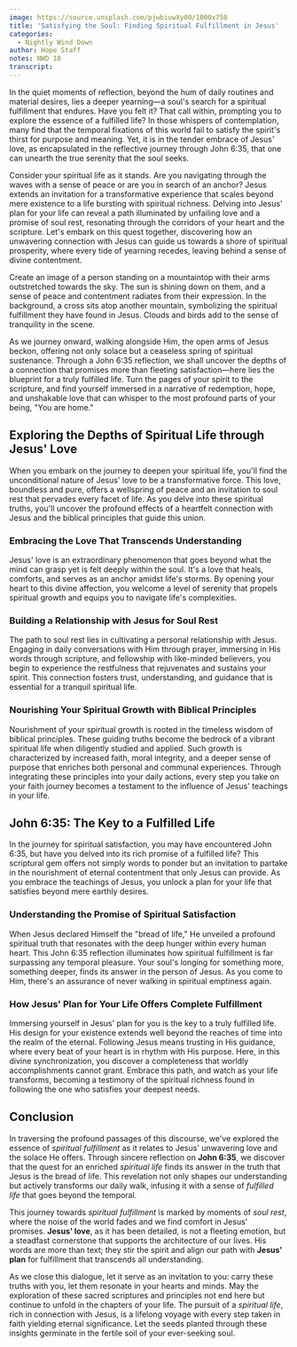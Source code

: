 ```yaml
---
image: https://source.unsplash.com/pjwbiuwXy00/1000x750
title: 'Satisfying the Soul: Finding Spiritual Fulfillment in Jesus'
categories:
  - Nightly Wind Down
author: Hope Staff
notes: NWD 18
transcript:
---
```

In the quiet moments of reflection, beyond the hum of daily routines and material desires, lies a deeper yearning—a soul's search for a spiritual fulfillment that endures. Have you felt it? That call within, prompting you to explore the essence of a fulfilled life? In those whispers of contemplation, many find that the temporal fixations of this world fail to satisfy the spirit's thirst for purpose and meaning. Yet, it is in the tender embrace of Jesus' love, as encapsulated in the reflective journey through John 6:35, that one can unearth the true serenity that the soul seeks.

Consider your spiritual life as it stands. Are you navigating through the waves with a sense of peace or are you in search of an anchor? Jesus extends an invitation for a transformative experience that scales beyond mere existence to a life bursting with spiritual richness. Delving into Jesus' plan for your life can reveal a path illuminated by unfailing love and a promise of soul rest, resonating through the corridors of your heart and the scripture. Let's embark on this quest together, discovering how an unwavering connection with Jesus can guide us towards a shore of spiritual prosperity, where every tide of yearning recedes, leaving behind a sense of divine contentment.

Create an image of a person standing on a mountaintop with their arms outstretched towards the sky. The sun is shining down on them, and a sense of peace and contentment radiates from their expression. In the background, a cross sits atop another mountain, symbolizing the spiritual fulfillment they have found in Jesus. Clouds and birds add to the sense of tranquility in the scene.

As we journey onward, walking alongside Him, the open arms of Jesus beckon, offering not only solace but a ceaseless spring of spiritual sustenance. Through a John 6:35 reflection, we shall uncover the depths of a connection that promises more than fleeting satisfaction—here lies the blueprint for a truly fulfilled life. Turn the pages of your spirit to the scripture, and find yourself immersed in a narrative of redemption, hope, and unshakable love that can whisper to the most profound parts of your being, "You are home."

## **Exploring the Depths of Spiritual Life through Jesus' Love**

When you embark on the journey to deepen your spiritual life, you'll find the unconditional nature of Jesus' love to be a transformative force. This love, boundless and pure, offers a wellspring of peace and an invitation to soul rest that pervades every facet of life. As you delve into these spiritual truths, you'll uncover the profound effects of a heartfelt connection with Jesus and the biblical principles that guide this union.

### **Embracing the Love That Transcends Understanding**

Jesus' love is an extraordinary phenomenon that goes beyond what the mind can grasp yet is felt deeply within the soul. It's a love that heals, comforts, and serves as an anchor amidst life's storms. By opening your heart to this divine affection, you welcome a level of serenity that propels spiritual growth and equips you to navigate life's complexities.

### **Building a Relationship with Jesus for Soul Rest**

The path to soul rest lies in cultivating a personal relationship with Jesus. Engaging in daily conversations with Him through prayer, immersing in His words through scripture, and fellowship with like-minded believers, you begin to experience the restfulness that rejuvenates and sustains your spirit. This connection fosters trust, understanding, and guidance that is essential for a tranquil spiritual life.

### **Nourishing Your Spiritual Growth with Biblical Principles**

Nourishment of your spiritual growth is rooted in the timeless wisdom of biblical principles. These guiding truths become the bedrock of a vibrant spiritual life when diligently studied and applied. Such growth is characterized by increased faith, moral integrity, and a deeper sense of purpose that enriches both personal and communal experiences. Through integrating these principles into your daily actions, every step you take on your faith journey becomes a testament to the influence of Jesus' teachings in your life.

## **John 6:35: The Key to a Fulfilled Life**

In the journey for spiritual satisfaction, you may have encountered John 6:35, but have you delved into its rich promise of a fulfilled life? This scriptural gem offers not simply words to ponder but an invitation to partake in the nourishment of eternal contentment that only Jesus can provide. As you embrace the teachings of Jesus, you unlock a plan for your life that satisfies beyond mere earthly desires.

### **Understanding the Promise of Spiritual Satisfaction**

When Jesus declared Himself the "bread of life," He unveiled a profound spiritual truth that resonates with the deep hunger within every human heart. This John 6:35 reflection illuminates how spiritual fulfillment is far surpassing any temporal pleasure. Your soul's longing for something more, something deeper, finds its answer in the person of Jesus. As you come to Him, there's an assurance of never walking in spiritual emptiness again.

### **How Jesus' Plan for Your Life Offers Complete Fulfillment**

Immersing yourself in Jesus' plan for you is the key to a truly fulfilled life. His design for your existence extends well beyond the reaches of time into the realm of the eternal. Following Jesus means trusting in His guidance, where every beat of your heart is in rhythm with His purpose. Here, in this divine synchronization, you discover a completeness that worldly accomplishments cannot grant. Embrace this path, and watch as your life transforms, becoming a testimony of the spiritual richness found in following the one who satisfies your deepest needs.

## **Conclusion**

In traversing the profound passages of this discourse, we've explored the essence of&nbsp;*spiritual fulfillment*&nbsp;as it relates to Jesus' unwavering love and the solace He offers. Through sincere reflection on&nbsp;**John 6:35**, we discover that the quest for an enriched&nbsp;*spiritual life*&nbsp;finds its answer in the truth that Jesus is the bread of life. This revelation not only shapes our understanding but actively transforms our daily walk, infusing it with a sense of&nbsp;*fulfilled life*&nbsp;that goes beyond the temporal.

This journey towards&nbsp;*spiritual fulfillment*&nbsp;is marked by moments of&nbsp;*soul rest*, where the noise of the world fades and we find comfort in Jesus' promises.&nbsp;**Jesus' love**, as it has been detailed, is not a fleeting emotion, but a steadfast cornerstone that supports the architecture of our lives. His words are more than text; they stir the spirit and align our path with&nbsp;**Jesus' plan**&nbsp;for fulfillment that transcends all understanding.

As we close this dialogue, let it serve as an invitation to you: carry these truths with you, let them resonate in your hearts and minds. May the exploration of these sacred scriptures and principles not end here but continue to unfold in the chapters of your life. The pursuit of a&nbsp;*spiritual life*, rich in connection with Jesus, is a lifelong voyage with every step taken in faith yielding eternal significance. Let the seeds planted through these insights germinate in the fertile soil of your ever-seeking soul.